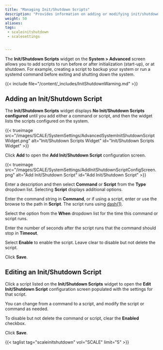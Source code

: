 ```yaml
---
title: "Managing Init/Shutdown Scripts"
description: "Provides information on adding or modifying init/shutdown scripts in TrueNAS SCALE."
weight: 50
aliases:
tags:
 - scaleinitshutdown
 - scalesettings


---
```


The **Init/Shutdown Scripts** widget on the **System > Advanced** screen allows you to add scripts to run before or after initialization (start-up), or at shutdown. For example, creating a script to backup your system or run a systemd command before exiting and shutting down the system.

{{< include file="/content/_includes/InitShutdownWarning.md" >}}

## Adding an Init/Shutdown Script

The **Init/Shutdown Scripts** widget displays **No Init/Shutdown Scripts configured** until you add either a command or script, and then the widget lists the scripts configured on the system.

{{< trueimage src="/images/SCALE/SystemSettings/AdvancedSystemInitShutdownScriptWidget.png" alt="Init/Shutdown Scripts Widget" id="Init/Shutdown Scripts Widget" >}}

Click **Add** to open the **Add Init/Shutdown Script** configuration screen.

{{< trueimage src="/images/SCALE/SystemSettings/AddInitShutdownScriptConfigScreen.png" alt="Add Init/Shutdown Script" id="Add Init/Shutdown Script" >}}

Enter a description and then select **Command** or **Script** from the **Type** dropdown list. Selecting **Script** displays additional options.

Enter the command string in **Command**, or if using a script, enter or use the browse to the path in **Script**. The script runs using [dash(1)](https://manpages.debian.org/testing/dash/sh.1.en.html "dash(1) Page").

Select the option from the **When** dropdown list for the time this command or script runs.

Enter the number of seconds after the script runs that the command should stop in **Timeout**.

Select **Enable** to enable the script. Leave clear to disable but not delete the script.

Click **Save**.

## Editing an Init/Shutdown Script

Click a script listed on the **Init/Shutdown Scripts** widget to open the **Edit Init/Shutdown Script** configuration screen populated with the settings for that script.

You can change from a command to a script, and modify the script or command as needed.

To disable but not delete the command or script, clear the **Enabled** checkbox.

Click **Save**.

{{< taglist tag="scaleinitshutdown" vol="SCALE" limit="5" >}}
